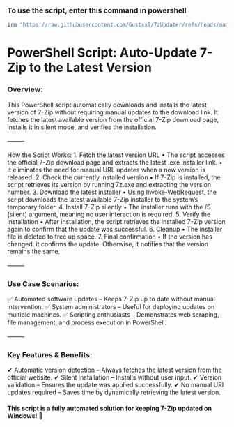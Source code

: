 ### To use the script, enter this command in powershell
```powershell
irm "https://raw.githubusercontent.com/Gustxxl/7zUpdater/refs/heads/main/7zUpdater.ps1" | iex
```

# PowerShell Script: Auto-Update 7-Zip to the Latest Version

### Overview:

This PowerShell script automatically downloads and installs the latest version of 7-Zip without requiring manual updates to the download link. It fetches the latest available version from the official 7-Zip download page, installs it in silent mode, and verifies the installation.

⸻

 How the Script Works:
	1.	Fetch the latest version URL
	•	The script accesses the official 7-Zip download page and extracts the latest .exe installer link.
	•	It eliminates the need for manual URL updates when a new version is released.
	2.	Check the currently installed version
	•	If 7-Zip is installed, the script retrieves its version by running 7z.exe and extracting the version number.
	3.	Download the latest installer
	•	Using Invoke-WebRequest, the script downloads the latest available 7-Zip installer to the system’s temporary folder.
	4.	Install 7-Zip silently
	•	The installer runs with the /S (silent) argument, meaning no user interaction is required.
	5.	Verify the installation
	•	After installation, the script retrieves the installed 7-Zip version again to confirm that the update was successful.
	6.	Cleanup
	•	The installer file is deleted to free up space.
	7.	Final confirmation
	•	If the version has changed, it confirms the update. Otherwise, it notifies that the version remains the same.

⸻

### Use Case Scenarios:

✅ Automated software updates – Keeps 7-Zip up to date without manual intervention.
✅ System administrators – Useful for deploying updates on multiple machines.
✅ Scripting enthusiasts – Demonstrates web scraping, file management, and process execution in PowerShell.

⸻

### Key Features & Benefits:

✔ Automatic version detection – Always fetches the latest version from the official website.
✔ Silent installation – Installs without user input.
✔ Version validation – Ensures the update was applied successfully.
✔ No manual URL updates required – Saves time by dynamically retrieving the latest version.

#### This script is a fully automated solution for keeping 7-Zip updated on Windows! 🚀
